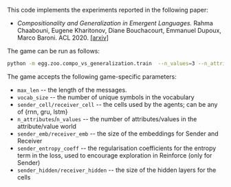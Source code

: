 This code implements the experiments reported in the following paper:
* _Compositionality and Generalization in Emergent Languages._ Rahma Chaabouni, Eugene Kharitonov, Diane Bouchacourt, Emmanuel Dupoux, Marco Baroni. ACL 2020. [[arxiv]](https://arxiv.org/abs/2004.09124)

The game can be run as follows:

```bash
python -m egg.zoo.compo_vs_generalization.train  --n_values=3 --n_attributes=5 --vocab_size=200 --max_len=2 --batch_size=5120 --sender_cell=lstm --receiver_cell=lstm --random_seed=1
```

The game accepts the following game-specific parameters:
 * `max_len` -- the length of the messages.
 * `vocab_size` -- the number of unique symbols in the vocabulary
 * `sender_cell/receiver_cell` -- the cells used by the agents; can be any of {rnn, gru, lstm}
 * `n_attributes`/`n_values` -- the number of attributes/values in the attribute/value world
 * `sender_emb/receiver_emb` -- the size of the embeddings for Sender and Receiver
 * `sender_entropy_coeff` -- the regularisation coefficients for the
 entropy term in the loss, used to encourage exploration in Reinforce (only for Sender)
 * `sender_hidden/receiver_hidden` -- the size of the hidden layers for the cells
 
